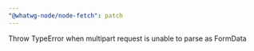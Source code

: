 ```yaml
---
"@whatwg-node/node-fetch": patch
---
```


Throw TypeError when multipart request is unable to parse as FormData
